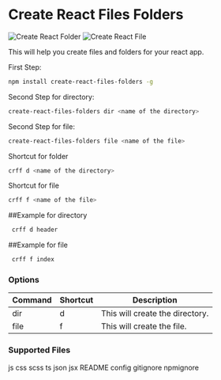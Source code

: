 # Create React Files Folders

![Create React Folder](https://i.imgur.com/J20pP4q.gif)
![Create React File](https://i.imgur.com/s69IG9G.gif)

This will help you create files and folders for your react app.

First Step:
```bash
npm install create-react-files-folders -g
```

Second Step for directory:
```bash
create-react-files-folders dir <name of the directory>
```

Second Step for file:
```bash
create-react-files-folders file <name of the file>
```

Shortcut for folder
```bash
crff d <name of the directory>
```

Shortcut for file
```bash
crff f <name of the file>
```

##Example for directory
```bash
 crff d header
```

##Example for file
```bash
 crff f index
```

### Options

| Command | Shortcut | Description |
| ------ | ------ | ------ |
| dir | d | This will create the directory. |
| file | f | This will create the file. |


### Supported Files
js
css
scss
ts
json
jsx
README
config
gitignore
npmignore



